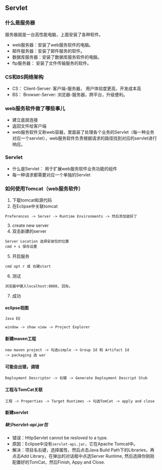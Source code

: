 ## Servlet

### 什么是服务器
服务器就是一台高性能电脑，上面安装了各种软件。
- web服务器：安装了web服务软件的电脑。
- 邮件服务器：安装了邮件服务的软件。
- 数据库服务器：安装了数据库服务软件的电脑。
- ftp服务器： 安装了文件传输服务的软件。

### CS和BS网络架构
- CS： Client-Server: 客户端-服务器， 用户体验度更高，开发成本高
- BS： Browser-Server: 浏览器-服务器，跨平台，升级便利。

### web服务软件做了哪些事儿
- 建立底层连接
- 返回文件给客户端
- web服务软件又称web容器，里面装了处理各个业务的Servlet（每一种业务对应一个servlet），web服务软件负责根据请求的路径找到对应的servlet进行响应。

### Servlet
- 什么是Servlet： 用于扩展web服务软件业务功能的组件
- 每一种请求都需要对应一个单独的Servlet

### 如何使用Tomcat（web服务软件）
1. 下载tomcat和源代码
2. 在Eclipse中关联tomcat
```
Preferences -> Server -> Runtime Environments -> 然后添加就好了
```
3. create new server
4. 双击新建的server
```
Server Location 选择安装包的位置
cmd + s 保存设置
```
5. 开启服务
```
cmd opt r 或 右键start
```
6. 测试
```
浏览器中键入localhost:8080, 回车。
```
7. 成功

#### eclipse视图
```
Java EE

window -> show view -> Project Explorer
```

#### 新建maven工程
```
new maven project -> 勾选simple -> Group Id 和 Artifact Id
-> packaging 选 war
```

#### 可能会出错，调错
```
Deployment Descriptor -> 右键 -> Generate Deployment Descript Stub
```

#### 工程与TomCat关联
```
工程 -> Properties -> Target Runtimes -> 勾选TomCat -> apply and close
```

#### 新建servlet

##### 缺少servlet-api.jar包

- 错误：HttpServlet cannot be resloved to a type.
- 原因：Eclipse中没有`servlet-api.jar`，它在Apache Tomcat中。
- 解决：项目名右键，选择属性，然后点击Java Build Path下的Libraries，再点击Add Library，在弹出的对话框中点选Server Runtime, 然后选择你刚刚配置好的TomCat，然后Finish, Appy and Close.






